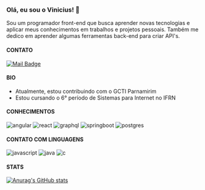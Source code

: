 ### Olá, eu sou o Vinicius! 👋
Sou um programador front-end que busca aprender novas tecnologias e aplicar meus conhecimentos em trabalhos e projetos pessoais. Também me dedico em aprender algumas ferramentas back-end para criar API's.

#### CONTATO
[![Mail Badge](https://img.shields.io/badge/-vinicius.01deagosto@gmail.com-c0392b?style=flat&labelColor=c0392b&logo=gmail&logoColor=white)](mailto:vinicius.01deagosto@gmail.com)

#### BIO
- Atualmente, estou contribuindo com o GCTI Parnamirim
- Estou cursando o 6° período de Sistemas para Internet no IFRN

#### CONHECIMENTOS
![angular](https://img.shields.io/badge/-Angular-black?labelColor=EC1C24&logo=Angular&style=for-the-badge&logoColor=white)
![react](https://img.shields.io/badge/-React-black?labelColor=EC1C24&logo=React&style=for-the-badge&logoColor=white)
![graphql](https://img.shields.io/badge/-Graphql-black?labelColor=EC1C24&logo=Graphql&style=for-the-badge&logoColor=white)
![springboot](https://img.shields.io/badge/-SpringBoot-black?labelColor=EC1C24&logo=SpringBoot&style=for-the-badge&logoColor=white)
![postgres](https://img.shields.io/badge/-PostgreSQL-black?labelColor=EC1C24&logo=PostgreSQL&style=for-the-badge&logoColor=white)

#### CONTATO COM LINGUAGENS
![javascript](https://img.shields.io/badge/-JAVASCRIPT-black?labelColor=EC1C24&logo=Javascript&style=for-the-badge&logoColor=white)
![java](https://img.shields.io/badge/-JAVA-black?labelColor=EC1C24&logo=Java&style=for-the-badge&logoColor=white)
![c](https://img.shields.io/badge/-C-black?labelColor=EC1C24&logo=C&style=for-the-badge&logoColor=white)

#### STATS
[![Anurag's GitHub stats](https://github-readme-stats.vercel.app/api?username=vinricardo&theme=onedark)](https://github.com/vinricardo/github-readme-stats)

<!--
**vinricardo/vinricardo** is a ✨ _special_ ✨ repository because its `README.md` (this file) appears on your GitHub profile.

Here are some ideas to get you started:

- 🔭 I’m currently working on ...
- 🌱 I’m currently learning ...
- 👯 I’m looking to collaborate on ...
- 🤔 I’m looking for help with ...
- 💬 Ask me about ...
- 📫 How to reach me: ...
- 😄 Pronouns: ...
- ⚡ Fun fact: ...
-->
